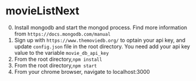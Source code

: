 # movieListNext

0. Install mongodb and start the mongod process. Find more information from `https://docs.mongodb.com/manual`
1. Sign up with `https://www.themoviedb.org/` to optain your api key, and update `config.json` file in the root directory. You need add your api key value to the variable `movie_db_api_key`
2. From the root directory,`npm install` 
3. From the root directory,`npm start`
4. From your chrome browser, navigate to localhost:3000

